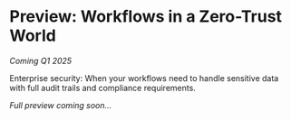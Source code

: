 # Preview: Workflows in a Zero-Trust World

*Coming Q1 2025*

Enterprise security: When your workflows need to handle sensitive data with full audit trails and compliance requirements.

*Full preview coming soon...*
